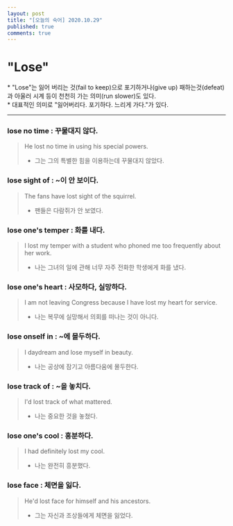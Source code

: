 ```yaml
---
layout: post
title: "[오늘의 숙어] 2020.10.29"
published: true
comments: true
---
```


# "Lose"

<p class="message">
    * "Lose"는 잃어 버리는 것(fail to keep)으로 포기하거나(give up) 패하는것(defeat)과 아울러 시계 등이 천천히 가는 의미(run slower)도 있다. <br>
    * 대표적인 의미로 "잃어버리다. 포기하다. 느리게 가다."가 있다.
</p>

---

### lose no time : 꾸물대지 않다.

> He lost no time in using his special powers.
>
> - 그는 그의 특별한 힘을 이용하는데 꾸물대지 않았다.

### lose sight of : ~이 안 보이다.

> The fans have lost sight of the squirrel.
>
> - 팬들은 다람쥐가 안 보였다.

### lose one's temper : 화를 내다.

> I lost my temper with a student who phoned me too frequently about her work.
>
> - 나는 그녀의 일에 관해 너무 자주 전화한 학생에게 화를 냈다.

### lose one's heart : 사모하다, 실망하다.

> I am not leaving Congress because I have lost my heart for service.
>
> - 나는 복무에 실망해서 의회를 떠나는 것이 아니다.

### lose onself in : ~에 몰두하다.

> I daydream and lose myself in beauty.
>
> - 나는 공상에 잠기고 아름다움에 몰두한다.

### lose track of : ~을 놓치다.

> I'd lost track of what mattered.
>
> - 나는 중요한 것을 놓쳤다.

### lose one's cool : 흥분하다.

> I had definitely lost my cool.
>
> - 나는 완전히 흥분했다.

### lose face : 체면을 잃다.

> He'd lost face for himself and his ancestors.
>
> - 그는 자신과 조상들에게 체면을 잃었다.

